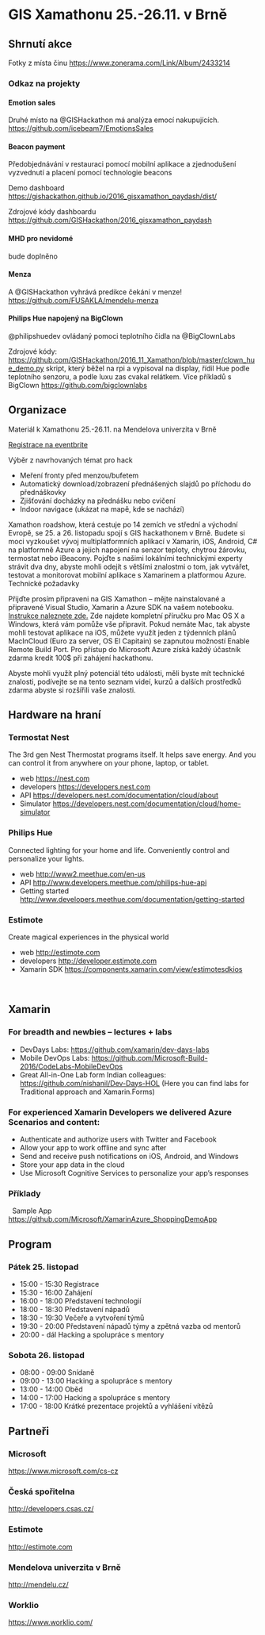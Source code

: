 # GIS Xamathonu 25.-26.11. v Brně

## Shrnutí akce
Fotky z místa činu https://www.zonerama.com/Link/Album/2433214

### Odkaz na projekty

#### Emotion sales
Druhé místo na @GISHackathon má analýza emocí nakupujících. https://github.com/icebeam7/EmotionsSales


#### Beacon payment
Předobjednávání v restauraci pomocí mobilní aplikace a zjednodušení vyzvednutí a placení pomocí technologie beacons

Demo dashboard https://gishackathon.github.io/2016_gisxamathon_paydash/dist/

Zdrojové kódy dashboardu https://github.com/GISHackathon/2016_gisxamathon_paydash

#### MHD pro nevidomé
bude doplněno

#### Menza
A @GISHackathon vyhrává predikce čekání v menze!
https://github.com/FUSAKLA/mendelu-menza

#### Philips Hue napojený na BigClown
@philipshuedev ovládaný pomoci teplotního čidla na @BigClownLabs

Zdrojové kódy: https://github.com/GISHackathon/2016_11_Xamathon/blob/master/clown_hue_demo.py skript, který běžel na rpi a vypisoval na display, řídil Hue podle teplotního senzoru, a podle luxu zas cvakal relátkem. Více příkladů s BigClown https://github.com/bigclownlabs

## Organizace

Materiál k Xamathonu 25.-26.11. na Mendelova univerzita v Brně

[Registrace na eventbrite](https://www.eventbrite.co.uk/e/gis-xamathon-smart-people-tickets-28547733038)

Výběr z navrhovaných témat pro hack

- Meření fronty před menzou/bufetem
- Automatický download/zobrazení přednášených slajdů po příchodu do přednáškovky 
- Zjišťování docházky na přednášku nebo cvičení
- Indoor navigace (ukázat na mapě, kde se nachází)

Xamathon roadshow, která cestuje po 14 zemích ve střední a východní Evropě, se 25. a 26. listopadu spojí s GIS hackathonem v Brně. Budete si moci vyzkoušet vývoj multiplatformních aplikací v Xamarin, iOS, Android, C# na platformně Azure a jejich napojení na senzor teploty, chytrou žárovku, termostat nebo iBeacony.
Pojďte s našimi lokálními technickými experty strávit dva dny, abyste mohli odejít s většími znalostmi o tom, jak vytvářet, testovat a monitorovat mobilní aplikace s Xamarinem a platformou Azure.
Technické požadavky

Přijďte prosím připraveni na GIS Xamathon – mějte nainstalované a připravené Visual Studio, Xamarin a Azure SDK na vašem notebooku. [Instrukce naleznete zde.](https://www.microsoft.com/cs-cz/xamathon/program.aspx)
Zde najdete kompletní příručku pro Mac OS X a Windows, která vám pomůže vše připravit.
Pokud nemáte Mac, tak abyste mohli testovat aplikace na iOS, můžete využít jeden z týdenních plánů MacInCloud (Euro za server, OS El Capitain) se zapnutou možností Enable Remote Build Port.
Pro přístup do Microsoft Azure získá každý účastník zdarma kredit 100$ při zahájení hackathonu.

Abyste mohli využít plný potenciál této události, měli byste mít technické znalosti, podívejte se na tento seznam videí, kurzů a dalších prostředků zdarma abyste si rozšířili vaše znalosti.


## Hardware na hraní

### Termostat Nest 
The 3rd gen Nest Thermostat programs itself. It helps save energy. And you can control it from anywhere on your phone, laptop, or tablet.

- web https://nest.com
- developers https://developers.nest.com
- API https://developers.nest.com/documentation/cloud/about
- Simulator https://developers.nest.com/documentation/cloud/home-simulator

### Philips Hue
Connected lighting for your home and life. Conveniently control and personalize your lights.

- web http://www2.meethue.com/en-us
- API http://www.developers.meethue.com/philips-hue-api
- Getting started http://www.developers.meethue.com/documentation/getting-started


### Estimote
Create magical experiences in the physical world
- web http://estimote.com
- developers http://developer.estimote.com
- Xamarin SDK https://components.xamarin.com/view/estimotesdkios

 
## Xamarin

### For breadth and newbies – lectures + labs
- DevDays Labs: https://github.com/xamarin/dev-days-labs
- Mobile DevOps Labs: https://github.com/Microsoft-Build-2016/CodeLabs-MobileDevOps
- Great All-in-One Lab form Indian colleagues: https://github.com/nishanil/Dev-Days-HOL (Here you can find labs for Traditional approach and Xamarin.Forms)
 
### For experienced Xamarin Developers we delivered Azure Scenarios and content:
- Authenticate and authorize users with Twitter and Facebook
- Allow your app to work offline and sync after
- Send and receive push notifications on iOS, Android, and Windows
- Store your app data in the cloud
- Use Microsoft Cognitive Services to personalize your app’s responses
 

### Příklady
 
Sample App  https://github.com/Microsoft/XamarinAzure_ShoppingDemoApp
 
## Program

### Pátek 25. listopad
- 15:00 - 15:30 Registrace
- 15:30 - 16:00 Zahájení
- 16:00 - 18:00 Představení technologií
- 18:00 - 18:30 Představení nápadů
- 18:30 - 19:30 Večeře a vytvoření týmů
- 19:30 - 20:00 Představení nápadů týmy a zpětná vazba od mentorů
- 20:00 - dál Hacking a spolupráce s mentory

### Sobota 26. listopad
- 08:00 - 09:00 Snídaně
- 09:00 - 13:00 Hacking a spolupráce s mentory
- 13:00 - 14:00 Oběd
- 14:00 - 17:00 Hacking a spolupráce s mentory
- 17:00 - 18:00 Krátké prezentace projektů a vyhlášení vítězů


## Partneři

### Microsoft 
https://www.microsoft.com/cs-cz
### Česká spořitelna
http://developers.csas.cz/
### Estimote
http://estimote.com
### Mendelova univerzita v Brně
http://mendelu.cz/
### Worklio
https://www.worklio.com/



